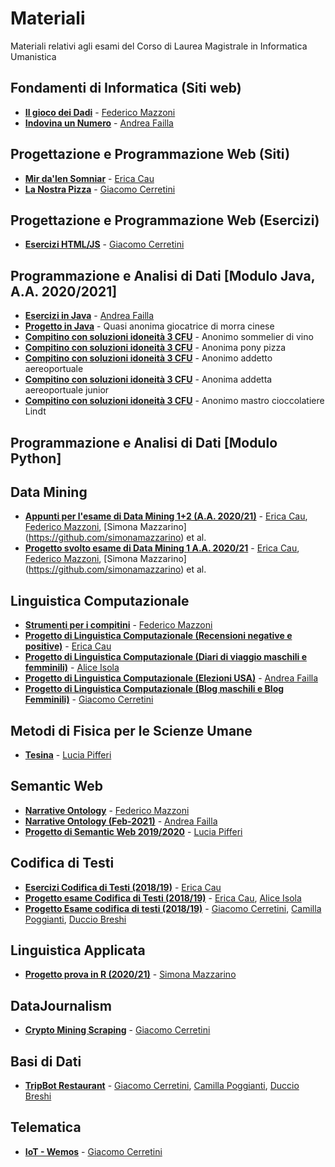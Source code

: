 # Materiali
Materiali relativi agli esami del Corso di Laurea Magistrale in Informatica Umanistica

## Fondamenti di Informatica (Siti web)
- [**Il gioco dei Dadi**](https://github.com/FedericoMz/fondamentiDiInformatica) - [Federico Mazzoni](https://github.com/FedericoMz) 
- [**Indovina un Numero**](https://github.com/andreafailla/indovina-un-numero) - [Andrea Failla](https://github.com/andreafailla)

## Progettazione e Programmazione Web (Siti)
- [**Mir da'len Somniar**](https://github.com/lyereth/Sito-PPW) - [Erica Cau](https://github.com/lyereth) 
- [**La Nostra Pizza**](https://github.com/giacomocerre/sito-PPW) - [Giacomo Cerretini](https://github.com/giacomocerre) 

## Progettazione e Programmazione Web (Esercizi)

- [**Esercizi HTML/JS**](https://github.com/giacomocerre/JS-exercise/tree/master/esercizi%20HTML-JS) - [Giacomo Cerretini](https://github.com/giacomocerre)

## Programmazione e Analisi di Dati [Modulo Java, A.A. 2020/2021]
- [**Esercizi in Java**](https://github.com/andreafailla/Esercizi-in-java) - [Andrea Failla](https://github.com/andreafailla)
- [**Progetto in Java**](https://github.com/simonamazzarino/Progetti-Programmazione-in-Java/tree/main/MorraCinese) - Quasi anonima giocatrice di morra cinese 
- [**Compitino con soluzioni idoneità 3 CFU**](https://github.com/infouma-unipi/JavaThread) - Anonimo sommelier di vino
- [**Compitino con soluzioni idoneità 3 CFU**](https://github.com/infouma-unipi/JavaThread2) - Anonima pony pizza
- [**Compitino con soluzioni idoneità 3 CFU**](https://github.com/infouma-unipi/JavaThread3) - Anonimo addetto aereoportuale
- [**Compitino con soluzioni idoneità 3 CFU**](https://github.com/infouma-unipi/JavaThread4) - Anonima addetta aereoportuale junior
- [**Compitino con soluzioni idoneità 3 CFU**](https://github.com/infouma-unipi/JavaThread5) - Anonimo mastro cioccolatiere Lindt


## Programmazione e Analisi di Dati [Modulo Python]

## Data Mining
- [**Appunti per l'esame di Data Mining 1+2 (A.A. 2020/21)**](https://github.com/lyereth/Appunti-Data-Mining-) - [Erica Cau](https://github.com/lyereth/), [Federico Mazzoni](https://github.com/FedericoMz), [Simona Mazzarino] (https://github.com/simonamazzarino) et al.
- [**Progetto svolto esame di Data Mining 1 A.A. 2020/21**](https://github.com/lyereth/Data-Mining-project) - [Erica Cau](https://github.com/lyereth/), [Federico Mazzoni](https://github.com/FedericoMz), [Simona Mazzarino] (https://github.com/simonamazzarino) et al.

## Linguistica Computazionale
- [**Strumenti per i compitini**](https://github.com/FedericoMz/Linguistica-Computazionale/) - [Federico Mazzoni](https://github.com/FedericoMz)
- [**Progetto di Linguistica Computazionale (Recensioni negative e positive)**](https://github.com/lyereth/text_analysis_1) - [Erica Cau](https://github.com/lyereth/)
- [**Progetto di Linguistica Computazionale (Diari di viaggio maschili e femminili)**](https://github.com/alisola21/Progetto-Linguistica-Computazionale) - [Alice Isola](https://github.com/alisola21)
- [**Progetto di Linguistica Computazionale (Elezioni USA)**](https://github.com/andreafailla/LingComp-progetto) - [Andrea Failla](https://github.com/andreafailla)
- [**Progetto di Linguistica Computazionale (Blog maschili e Blog Femminili)**](https://github.com/giacomocerre/Linguistica-Computazionale) - [Giacomo Cerretini](https://github.com/giacomocerre)

## Metodi di Fisica per le Scienze Umane
- [**Tesina**](https://github.com/luciapiff/Metodi-della-fisica-per-le-scienze-umane) - [Lucia Pifferi](https://github.com/luciapiff/)

## Semantic Web
- [**Narrative Ontology**](https://github.com/FedericoMz/Semantic-Web) - [Federico Mazzoni](https://github.com/FedericoMz)
- [**Narrative Ontology (Feb-2021)**](https://github.com/andreafailla/Narrative-Ontology) - [Andrea Failla](https://github.com/andreafailla)
- [**Progetto di Semantic Web 2019/2020**](https://github.com/luciapiff/Semantic-Web) - [Lucia Pifferi](https://github.com/luciapiff/)

## Codifica di Testi
- [**Esercizi Codifica di Testi (2018/19)**](https://github.com/lyereth/Esercizi-Codifica-di-Testi) - [Erica Cau](https://github.com/lyereth)
- [**Progetto esame Codifica di Testi (2018/19)**](https://github.com/lyereth/Progetto-Esame-Codifica-di-Testi) - [Erica Cau](https://github.com/lyereth), [Alice Isola](https://github.com/alisola21)
- [**Progetto Esame codifica di testi (2018/19)**](https://github.com/giacomocerre/corsoCodifica-1) - [Giacomo Cerretini](https://github.com/giacomocerre), [Camilla Poggianti](https://github.com/cpoggianti), [Duccio Breshi](https://github.com/duckyb)

## Linguistica Applicata
- [**Progetto prova in R (2020/21)**](https://github.com/simonamazzarino/Linguistica-Applicata---R) - [Simona Mazzarino](https://github.com/simonamazzarino)

## DataJournalism
- [**Crypto Mining Scraping**](https://github.com/giacomocerre/CryptoMining-Scraping) - [Giacomo Cerretini](https://github.com/giacomocerre)

## Basi di Dati
- [**TripBot Restaurant**](https://github.com/giacomocerre/TripBot-Restaurant/tree/master) - [Giacomo Cerretini](https://github.com/giacomocerre), [Camilla Poggianti](https://github.com/cpoggianti), [Duccio Breshi](https://github.com/duckyb)

## Telematica
- [**IoT - Wemos**](https://github.com/giacomocerre/IoT) - [Giacomo Cerretini](https://github.com/giacomocerre)
